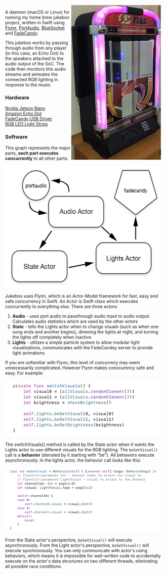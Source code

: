 <img align="right" src="meta/jukebox_short.gif" height="500" >

A daemon (macOS or Linux) for running my home brew jukebox project, written in Swift using [Flynn](https://github.com/KittyMac/flynn), [PortAudio](http://www.portaudio.com), [BlueSocket](https://github.com/IBM-Swift/BlueSocket) and [FadeCandy](https://github.com/scanlime/fadecandy).  



This jukebox works by passing through audio from any player (in this case, an Echo Dot) to the speakers attached to the audio output of the SoC.  The code then monitors this audio streams and animates the connected RGB lighting in response to the music.

### Hardware

[Nvidia Jetson Nano](https://www.nvidia.com/en-us/autonomous-machines/embedded-systems/jetson-nano/)  
[Amazon Echo Dot](https://www.amazon.com/gp/product/B07FZ8S74R/ref=ppx_yo_dt_b_search_asin_title?ie=UTF8&psc=1)  
[FadeCandy USB Driver](https://www.amazon.com/gp/product/B00JHJJF9W/ref=ppx_yo_dt_b_search_asin_title?ie=UTF8&psc=1)  
[RGB LED Light Strips](https://www.amazon.com/gp/product/B00ZHB9M6A/ref=ppx_yo_dt_b_search_asin_title?ie=UTF8&psc=1)  


### Software

This graph represents the major parts, **each part executes concurrently** to all other parts:

<img align="center" src="meta/graph.png" height="400" >

Jukebox uses Flynn, which is an Actor-Model framework for fast, easy and safe concurrency in Swift.  An Actor is Swift class which executes concurrently to everything else.  There are three actors:

1. **Audio** - uses port audio to passthrough audio input to audio output. Calculates audio statistics which are used by the other actors
2. **State** - tells the Lights actor when to change visuals (such as when one song ends and another begins), dimming the lights at night, and turning the lights off completely when inactive
3. **Lights** - utilizes a simple particle system to allow modular light visualizations, communicates with the FadeCandey server to provide light animations

If you are unfamiliar with Flynn, this level of concurrecy may seem unnecessarily complicated.  However Flynn makes conccurency safe and easy.  For example:

![](meta/switchVisuals.png)

The switchVisuals() method is called by the State actor when it wants the Lights actor to use different visuals for the RGB lighting.  The ```beSetVisual()``` call is a **behavior** (denoted by it starting with "be").  All behaviors execute asynchronously.  In the lights actor, the behavior call looks like this:

![](meta/beSetVisual.png)

From the State actor's perspective, ```beSetVisual()``` will execute asynchronously. From the Light actor's perspective, ```beSetVisual()``` will execute synchronously.  You can only communicate with actor's using behaviors, which means it is impossible for well-written code to accidentally execute on the actor's data structures on two different threads, eliminating all possible race conditions.